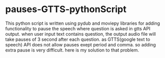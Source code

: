 # pauses-GTTS-pythonScript
This python script is written using pydub and moviepy libraries for adding functionality to pause the speech where question is asked in gtts API output.
when user input text contains question, the output audio file will take pauses of 3 second after each question.
as GTTS(google text to speech) API does not allow pauses exept period and comma. so adding extra pause is very difficult. here is my solution to that problem.
